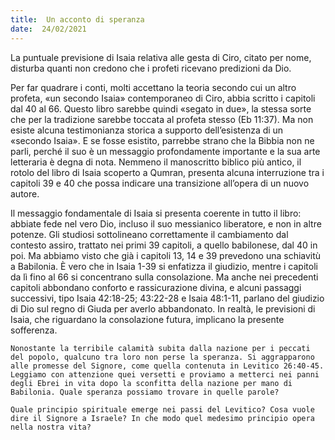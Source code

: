 ```yaml
---
title:  Un acconto di speranza
date:  24/02/2021
---
```


La puntuale previsione di Isaia relativa alle gesta di Ciro, citato per nome, disturba quanti non credono che i profeti ricevano predizioni da Dio.

Per far quadrare i conti, molti accettano la teoria secondo cui un altro profeta, «un secondo Isaia» contemporaneo di Ciro, abbia scritto i capitoli dal 40 al 66. Questo libro sarebbe quindi «segato in due», la stessa sorte che per la tradizione sarebbe toccata al profeta stesso (Eb 11:37). Ma non esiste alcuna testimonianza storica a supporto dell’esistenza di un «secondo Isaia». E se fosse esistito, parrebbe strano che la Bibbia non ne parli, perché il suo è un messaggio profondamente importante e la sua arte letteraria è degna di nota. Nemmeno il manoscritto biblico più antico, il rotolo del libro di Isaia scoperto a Qumran, presenta alcuna interruzione tra i capitoli 39 e 40 che possa indicare una transizione all’opera di un nuovo autore.

Il messaggio fondamentale di Isaia si presenta coerente in tutto il libro: abbiate fede nel vero Dio, incluso il suo messianico liberatore, e non in altre potenze. Gli studiosi sottolineano correttamente il cambiamento dal contesto assiro, trattato nei primi 39 capitoli, a quello babilonese, dal 40 in poi. Ma abbiamo visto che già i capitoli 13, 14 e 39 prevedono una schiavitù a Babilonia. È vero che in Isaia 1-39 si enfatizza il giudizio, mentre i capitoli da lì fino al 66 si concentrano sulla consolazione. Ma anche nei precedenti capitoli abbondano conforto e rassicurazione divina, e alcuni passaggi successivi, tipo Isaia 42:18-25; 43:22-28 e Isaia 48:1-11, parlano del giudizio di Dio sul regno di Giuda per averlo abbandonato. In realtà, le previsioni di Isaia, che riguardano la consolazione futura, implicano la presente sofferenza.

`Nonostante la terribile calamità subita dalla nazione per i peccati del popolo, qualcuno tra loro non perse la speranza. Si aggrapparono alle promesse del Signore, come quella contenuta in Levitico 26:40-45. Leggiamo con attenzione quei versetti e proviamo a metterci nei panni degli Ebrei in vita dopo la sconfitta della nazione per mano di Babilonia. Quale speranza possiamo trovare in quelle parole?`

`Quale principio spirituale emerge nei passi del Levitico? Cosa vuole dire il Signore a Israele? In che modo quel medesimo principio opera nella nostra vita?`